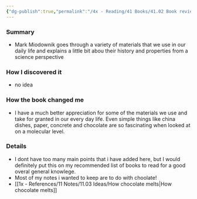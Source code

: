 ```yaml
---
{"dg-publish":true,"permalink":"/4x - Reading/41 Books/41.02 Book reviews/Stuff Matters - Exploring the Marvelous Materials That Shape Our Man-Made World - Mark Miodownik/","title":"Stuff Matters - Exploring the Marvelous Materials That Shape Our Man-Made World - Mark Miodownik","created":"2023-06-25T14:02:15.000+03:00","updated":"2024-02-14T20:17:40.576+03:00"}
---
```



### Summary
- Mark Miodownik goes through a variety of materials that we use in our daily life and explains a little bit abou their history and properties from a science perspective

### How I discovered it
- no idea

### How the book changed me
- I have a much better appreciation for some of the materials we use and take for granted in our every day life. Even simple things like china dishes, paper, concrete and chocolate are so fascinating when looked at on a molecular level.

### Details
- I dont have too many main points that i have added here, but I would definitely put this on my recommended list of books to read for a good overal general knowlege.
- Most of my notes i wanted to keep are to do with choolate!
- [[1x - References/11 Notes/11.03 Ideas/How chocolate melts\|How chocolate melts]]
